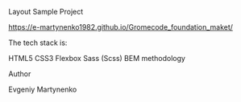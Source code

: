 Layout Sample Project

https://e-martynenko1982.github.io/Gromecode_foundation_maket/

The tech stack is:

HTML5
CSS3
Flexbox
Sass (Scss)
BEM methodology

Author

Evgeniy Martynenko
